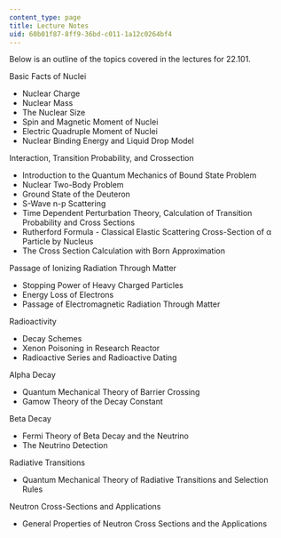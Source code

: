 ```yaml
---
content_type: page
title: Lecture Notes
uid: 60b01f87-8ff9-36bd-c011-1a12c0264bf4
---
```


Below is an outline of the topics covered in the lectures for 22.101.

Basic Facts of Nuclei

*   Nuclear Charge
*   Nuclear Mass
*   The Nuclear Size
*   Spin and Magnetic Moment of Nuclei
*   Electric Quadruple Moment of Nuclei
*   Nuclear Binding Energy and Liquid Drop Model

Interaction, Transition Probability, and Crossection

*   Introduction to the Quantum Mechanics of Bound State Problem
*   Nuclear Two-Body Problem
*   Ground State of the Deuteron
*   S-Wave n-p Scattering
*   Time Dependent Perturbation Theory, Calculation of Transition Probability and Cross Sections
*   Rutherford Formula - Classical Elastic Scattering Cross-Section of α Particle by Nucleus
*   The Cross Section Calculation with Born Approximation

Passage of Ionizing Radiation Through Matter

*   Stopping Power of Heavy Charged Particles
*   Energy Loss of Electrons
*   Passage of Electromagnetic Radiation Through Matter

Radioactivity

*   Decay Schemes
*   Xenon Poisoning in Research Reactor
*   Radioactive Series and Radioactive Dating

Alpha Decay

*   Quantum Mechanical Theory of Barrier Crossing
*   Gamow Theory of the Decay Constant

Beta Decay

*   Fermi Theory of Beta Decay and the Neutrino
*   The Neutrino Detection

Radiative Transitions

*   Quantum Mechanical Theory of Radiative Transitions and Selection Rules

Neutron Cross-Sections and Applications

*   General Properties of Neutron Cross Sections and the Applications